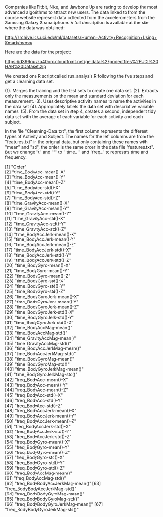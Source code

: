 Companies like Fitbit, Nike, and Jawbone Up are racing to develop the most advanced algorithms to attract new users. The data linked to from the course website represent data collected from the accelerometers from the Samsung Galaxy S smartphone. A full description is available at the site where the data was obtained:

http://archive.ics.uci.edu/ml/datasets/Human+Activity+Recognition+Using+Smartphones

Here are the data for the project:

https://d396qusza40orc.cloudfront.net/getdata%2Fprojectfiles%2FUCI%20HAR%20Dataset.zip

We created one R script called run_analysis.R following the five steps and get a clearning data set. 

(1). Merges the training and the test sets to create one data set.
(2). Extracts only the measurements on the mean and standard deviation for each measurement. 
(3). Uses descriptive activity names to name the activities in the data set
(4). Appropriately labels the data set with descriptive variable names. 
(5). From the data set in step 4, creates a second, independent tidy data set with the average of each variable for each activity and each subject.


In the file "Clearning-Data.txt", the first column represents the different types of Activity and Subject. The names for the left columns are from the "features.txt" in the original data, but only containing these names with "mean" and "sd", the order is the same order in the data file "features.txt". 
But we change "t" and "f" to " time_ " and "freq_" to represtns time and frequency. 

 [1] "Order"                          
 [2] "time_BodyAcc-mean()-X"          
 [3] "time_BodyAcc-mean()-Y"          
 [4] "time_BodyAcc-mean()-Z"          
 [5] "time_BodyAcc-std()-X"           
 [6] "time_BodyAcc-std()-Y"           
 [7] "time_BodyAcc-std()-Z"           
 [8] "time_GravityAcc-mean()-X"       
 [9] "time_GravityAcc-mean()-Y"       
[10] "time_GravityAcc-mean()-Z"       
[11] "time_GravityAcc-std()-X"        
[12] "time_GravityAcc-std()-Y"        
[13] "time_GravityAcc-std()-Z"        
[14] "time_BodyAccJerk-mean()-X"      
[15] "time_BodyAccJerk-mean()-Y"      
[16] "time_BodyAccJerk-mean()-Z"      
[17] "time_BodyAccJerk-std()-X"       
[18] "time_BodyAccJerk-std()-Y"       
[19] "time_BodyAccJerk-std()-Z"       
[20] "time_BodyGyro-mean()-X"         
[21] "time_BodyGyro-mean()-Y"         
[22] "time_BodyGyro-mean()-Z"         
[23] "time_BodyGyro-std()-X"          
[24] "time_BodyGyro-std()-Y"          
[25] "time_BodyGyro-std()-Z"          
[26] "time_BodyGyroJerk-mean()-X"     
[27] "time_BodyGyroJerk-mean()-Y"     
[28] "time_BodyGyroJerk-mean()-Z"     
[29] "time_BodyGyroJerk-std()-X"      
[30] "time_BodyGyroJerk-std()-Y"      
[31] "time_BodyGyroJerk-std()-Z"      
[32] "time_BodyAccMag-mean()"         
[33] "time_BodyAccMag-std()"          
[34] "time_GravityAccMag-mean()"      
[35] "time_GravityAccMag-std()"       
[36] "time_BodyAccJerkMag-mean()"     
[37] "time_BodyAccJerkMag-std()"      
[38] "time_BodyGyroMag-mean()"        
[39] "time_BodyGyroMag-std()"         
[40] "time_BodyGyroJerkMag-mean()"    
[41] "time_BodyGyroJerkMag-std()"     
[42] "freq_BodyAcc-mean()-X"          
[43] "freq_BodyAcc-mean()-Y"          
[44] "freq_BodyAcc-mean()-Z"          
[45] "freq_BodyAcc-std()-X"           
[46] "freq_BodyAcc-std()-Y"           
[47] "freq_BodyAcc-std()-Z"           
[48] "freq_BodyAccJerk-mean()-X"      
[49] "freq_BodyAccJerk-mean()-Y"      
[50] "freq_BodyAccJerk-mean()-Z"      
[51] "freq_BodyAccJerk-std()-X"       
[52] "freq_BodyAccJerk-std()-Y"       
[53] "freq_BodyAccJerk-std()-Z"       
[54] "freq_BodyGyro-mean()-X"         
[55] "freq_BodyGyro-mean()-Y"         
[56] "freq_BodyGyro-mean()-Z"         
[57] "freq_BodyGyro-std()-X"          
[58] "freq_BodyGyro-std()-Y"          
[59] "freq_BodyGyro-std()-Z"          
[60] "freq_BodyAccMag-mean()"         
[61] "freq_BodyAccMag-std()"          
[62] "freq_BodyBodyAccJerkMag-mean()" 
[63] "freq_BodyBodyAccJerkMag-std()"  
[64] "freq_BodyBodyGyroMag-mean()"    
[65] "freq_BodyBodyGyroMag-std()"     
[66] "freq_BodyBodyGyroJerkMag-mean()"
[67] "freq_BodyBodyGyroJerkMag-std()" 